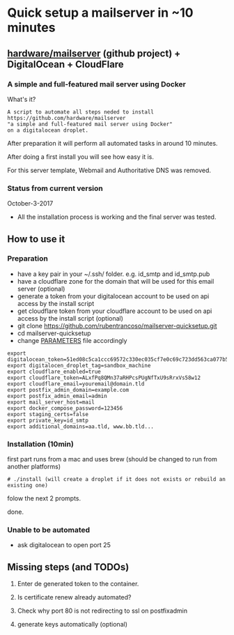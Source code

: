 # Quick setup a mailserver in ~10 minutes
## [hardware/mailserver](https://github.com/hardware/mailserver) (github project) + DigitalOcean + CloudFlare
### A simple and full-featured mail server using Docker

What's it?

```
A script to automate all steps neded to install 
https://github.com/hardware/mailserver 
"a simple and full-featured mail server using Docker" 
on a digitalocean droplet.
```
After preparation it will perform all automated tasks in around 10 minutes.

After doing a first install you will see how easy it is.

For this server template, Webmail and Authoritative DNS was removed.

### Status from current version

October-3-2017
- All the installation process is working and the final server was tested.

## How to use it

### Preparation

- have a key pair in your ~/.ssh/ folder. e.g. id_smtp and id_smtp.pub
- have a cloudflare zone for the domain that will be used for this email server (optional)
- generate a token from your digitalocean account to be used on api access by the install script
- get cloudflare token from your cloudflare account to be used on api access by the install script (optional)
- git clone https://github.com/rubentrancoso/mailserver-quicksetup.git
- cd mailserver-quicksetup
- change [PARAMETERS](PARAMETERS) file accordingly

```
export digitalocean_token=51ed08c5ca1ccc69572c330ec035cf7e0c69c723dd563ca077b51d2cbf6ba066
export digitalocen_droplet_tag=sandbox_machine
export cloudflare_enabled=true
export cloudflare_token=ALxfPq8QMn37aRHPcsPUgNfTxU9sRrxVs58w12
export cloudflare_email=youremail@domain.tld
export postfix_admin_domain=example.com
export postfix_admin_email=admin
export mail_server_host=mail
export docker_compose_password=123456
export staging_certs=false
export private_key=id_smtp
export additional_domains=aa.tld, www.bb.tld...
```

### Installation (10min)
first part runs from a mac and uses brew (should be changed to run from another platforms)
```
# ./install (will create a droplet if it does not exists or rebuild an existing one)
```
folow the next 2 prompts.

done.

### Unable to be automated

- ask digitalocean to open port 25

## Missing steps (and TODOs)

1. Enter de generated token to the container.

2. Is certificate renew already automated?

3. Check why port 80 is not redirecting to ssl on postfixadmin

4. generate keys automatically (optional)
